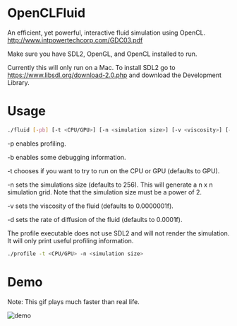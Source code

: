 # OpenCLFluid
An efficient, yet powerful, interactive fluid simulation using OpenCL.
http://www.intpowertechcorp.com/GDC03.pdf

Make sure you have SDL2, OpenGL, and OpenCL installed to run.

Currently this will only run on a Mac. To install SDL2 go to https://www.libsdl.org/download-2.0.php and download the Development Library. 

# Usage
```Bash
./fluid [-pb] [-t <CPU/GPU>] [-n <simulation size>] [-v <viscosity>] [-d <rate of diffusion>]
```

-p enables profiling.

-b enables some debugging information.

-t chooses if you want to try to run on the CPU or GPU (defaults to GPU).

-n sets the simulations size (defaults to 256). This will generate a n x n simulation grid. Note that the simulation size must be a power of 2.

-v sets the viscosity of the fluid (defaults to 0.0000001f).

-d sets the rate of diffusion of the fluid (defaults to 0.0001f).


The profile executable does not use SDL2 and will not render the simulation. It will only print useful profiling information.

```Bash
./profile -t <CPU/GPU> -n <simulation size>
```

# Demo

Note: This gif plays much faster than real life.

![demo](https://github.com/sparkasaurusRex/OpenCLFluid/blob/master/demo.gif)
